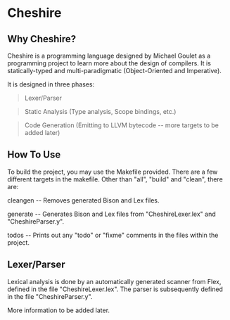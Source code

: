 Cheshire
========

Why Cheshire?
-------------
Cheshire is a programming language designed by Michael Goulet as a programming project to learn more about the design of compilers.
It is statically-typed and multi-paradigmatic (Object-Oriented and Imperative).

It is designed in three phases:
> Lexer/Parser

> Static Analysis (Type analysis, Scope bindings, etc.)

> Code Generation (Emitting to LLVM bytecode -- more targets to be added later)

How To Use
----------
To build the project, you may use the Makefile provided. There are a few different targets in the makefile. Other than "all", "build" and "clean", there are:

cleangen -- Removes generated Bison and Lex files.

generate -- Generates Bison and Lex files from "CheshireLexer.lex" and "CheshireParser.y".

todos -- Prints out any "todo" or "fixme" comments in the files within the project.

Lexer/Parser
------------
Lexical analysis is done by an automatically generated scanner from Flex, defined in the file "CheshireLexer.lex". The parser is subsequently defined in the file "CheshireParser.y". 

More information to be added later.
